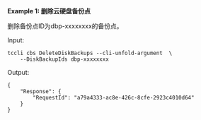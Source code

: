 **Example 1: 删除云硬盘备份点**

删除备份点ID为dbp-xxxxxxxx的备份点。

Input: 

```
tccli cbs DeleteDiskBackups --cli-unfold-argument  \
    --DiskBackupIds dbp-xxxxxxxx
```

Output: 
```
{
    "Response": {
        "RequestId": "a79a4333-ac8e-426c-8cfe-2923c4010d64"
    }
}
```

